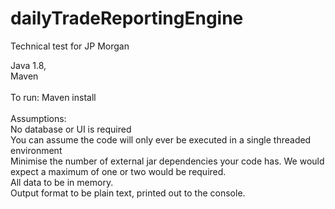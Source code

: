 # dailyTradeReportingEngine
Technical test for JP Morgan

Java 1.8, <br/>
Maven
<br/><br/>
To run: Maven install
<br/><br/>
Assumptions:<br/>
 No database or UI is required <br/>
 You can assume the code will only ever be executed in a single threaded environment<br/>
 Minimise the number of external jar dependencies your code has.  We would expect a maximum of one or two would be required.<br/>
 All data to be in memory. <br/>
 Output format to be plain text, printed out to the console.<br/>


